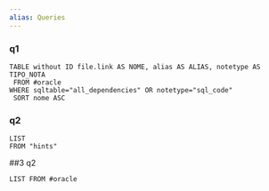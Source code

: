 ```yaml
---
alias: Queries
---
```





### q1

```dataview
TABLE without ID file.link AS NOME, alias AS ALIAS, notetype AS TIPO_NOTA
 FROM #oracle 
WHERE sqltable="all_dependencies" OR notetype="sql_code"
 SORT nome ASC
```


### q2


```dataview
LIST
FROM "hints"
```

##3 q2

```dataview
LIST FROM #oracle 
```